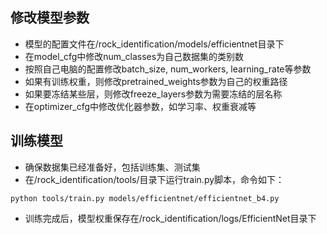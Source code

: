 ## 修改模型参数

- 模型的配置文件在/rock_identification/models/efficientnet目录下
- 在model_cfg中修改num_classes为自己数据集的类别数
- 按照自己电脑的配置修改batch_size, num_workers, learning_rate等参数
- 如果有训练权重，则修改pretrained_weights参数为自己的权重路径
- 如果要冻结某些层，则修改freeze_layers参数为需要冻结的层名称
- 在optimizer_cfg中修改优化器参数，如学习率、权重衰减等

## 训练模型
- 确保数据集已经准备好，包括训练集、测试集
- 在/rock_identification/tools/目录下运行train.py脚本，命令如下：
```
python tools/train.py models/efficientnet/efficientnet_b4.py
```
- 训练完成后，模型权重保存在/rock_identification/logs/EfficientNet目录下
